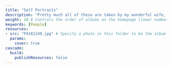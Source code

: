 ```yaml
---
title: "Self Portraits"
description: "Pretty much all of these are taken by my wonderful wife, who knows exactly how to capture my best side. Thanks bae!"
weight: 10 # Controls the order of albums on the homepage (lower number appears first)
keywords: [People]
resources:
- src: "P4181149.jpg" # Specify a photo in this folder to be the album cover
  params:
    cover: true
cascade:
  build:
    publishResources: false
---
```

